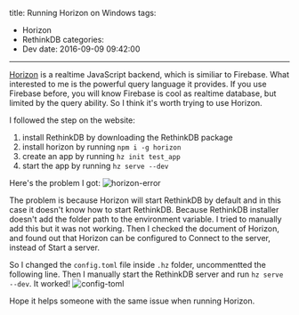 title: Running Horizon on Windows
tags:
  - Horizon
  - RethinkDB
categories:
  - Dev
date: 2016-09-09 09:42:00
---
[Horizon](https://horizon.io) is a realtime JavaScript backend, which is similiar to Firebase. What interested to me is the powerful query language it provides. If you use Firebase before, you will know Firebase is cool as realtime database, but limited by the query ability. So I think it's worth trying to use Horizon.

I followed the step on the website:

  1. install RethinkDB by downloading the RethinkDB package
  2. install horizon by running `npm i -g horizon`
  3. create an app by running `hz init test_app`
  4. start the app by running `hz serve --dev`

Here's the problem I got:
![horizon-error](/images/horizon-error.png)

The problem is because Horizon will start RethinkDB by default and in this case it doesn't know how to start RethinkDB. Because RethinkDB installer doesn't add the folder path to the environment variable. I tried to manually add this but it was not working. Then I checked the document of Horizon, and found out that Horizon can be configured to Connect to the server, instead of Start a server.

So I changed the `config.toml` file inside `.hz` folder, uncommentted the following line. Then I manually start the RethinkDB server and run `hz serve --dev`. It worked! 
![config-toml](/images/config-toml.png)


Hope it helps someone with the same issue when running Horizon.